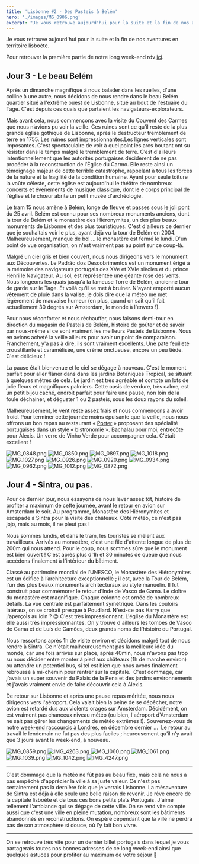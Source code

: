 ```yaml
---
title: 'Lisbonne #2 - Des Pasteis à Belém'
hero: './images/MG_0906.png'
excerpt: "Je vous retrouve aujourd'hui pour la suite et la fin de nos aventures en territoire lisboète. Pour retrouver la première partie de notre long week-end rdv ici. Jour 3 - Le beau Belém Après un dimanche magnifique à nous balader dans les ruelles, d'une colline à une autre, nous décidons de nous rendre dans le"
---
```


Je vous retrouve aujourd'hui pour la suite et la fin de nos aventures en territoire lisboète.

Pour retrouver la première partie de notre long week-end rdv [ici](lisboa-meu-amor/).

## Jour 3 - Le beau Belém

Après un dimanche magnifique à nous balader dans les ruelles, d'une colline à une autre, nous décidons de nous rendre dans le beau Belém quartier situé à l'extrême ouest de Lisbonne, situé au bout de l'estuaire du Tage. C'est depuis ces quais que partaient les navigateurs-explorateurs.

Mais avant cela, nous commençons avec la visite du Couvent des Carmes que nous n’avions pu voir la veille. Ces ruines sont ce qu’il reste de la plus grande église gothique de Lisbonne, après le destructeur tremblement de terre en 1755. Les ruines sont impressionnantes.Les lignes verticales sont imposantes. C'est spectaculaire de voir à quel point les arcs boutant ont su résister dans le temps malgré le tremblement de terre. C’est d'ailleurs intentionnellement que les autorités portugaises décidèrent de ne pas procéder à la reconstruction de l’Église du Carmo. Elle reste ainsi un témoignage majeur de cette terrible catastrophe, rappelant à tous les forces de la nature et la fragilité de la condition humaine. Ayant pour seule toiture la voûte céleste, cette église est aujourd'hui le théâtre de nombreux concerts et événements de musique classique, dont le e corps principal de l'église et le chœur abrite un petit musée d'archéologie.

Le tram 15 nous amène à Belém, longe de fleuve et passes sous le joli pont du 25 avril. Belém est connu pour ses nombreux monuments anciens, dont la tour de Belém et le monastère des Hiéronymites, un des plus beaux monuments de Lisbonne et des plus touristiques. C'est d'ailleurs ce dernier que je souhaitais voir le plus, ayant déjà vu la tour de Belém en 2004. Malheureusement, manque de bol ... le monastère est fermé le lundi. D'un point de vue organisation, on n'est vraiment pas au point sur ce coup-là.

Malgré un ciel gris et bien couvert, nous nous dirigeons vers le monument aux Découvertes. Le Padrão dos Descobrimentos est un monument érigé à la mémoire des navigateurs portugais des XVe et XVIe siècles et du prince Henri le Navigateur. Au sol, est représentée une géante rose des vents. Nous longeons les quais jusqu'à la fameuse Torre de Belém, ancienne tour de garde sur le Tage. Et voilà qu'il se met à bruiner. N'ayant emporté aucun vêtement de pluie dans la valise, je dois dire que la météo me met légèrement de mauvaise humeur (en plus, quand on sait qu'il fait actuellement 30 degrés sur Amsterdam, le monde à l'envers !).

Pour nous réconforter et nous réchauffer, nous faisons demi-tour en direction du magasin de Pasteis de Belém, histoire de goûter et de savoir par nous-même si ce sont vraiment les meilleurs Pasteis de Lisbonne. Nous en avions acheté la veille ailleurs pour avoir un point de comparaison. Franchement, y'a pas à dire, ils sont vraiment excellents. Une pate feuilleté croustillante et caramélisée, une crème onctueuse, encore un peu tiède. C'est délicieux !

La pause était bienvenue et le ciel se dégage à nouveau. C'est le moment parfait pour aller flâner dans dans les jardins Botaniques Tropical, se situant à quelques mètres de cela. Le jardin est très agréable et compte un lots de jolie fleurs et magnifiques palmiers. Cette oasis de verdure, très calme, est un petit bijou caché, endroit parfait pour faire une pause, non loin de la foule déchainer, et déguster 1 ou 2 pasteis, sous les doux rayons du soleil.

Malheureusement, le vent reste assez frais et nous commençons à avoir froid. Pour terminer cette journée moins épuisante que la veille, nous nous offrons un bon repas au restaurant « [Porter](http://www.corposantohotel.com/restaurante-bar) » proposant des spécialité portugaises dans un style « bistronomie ». Bachalau pour moi, entrecôte pour Alexis. Un verre de Vinho Verde pour accompagner cela. C'était excellent !

<gallery>
<img alt="MG_0848.png" src="./images/MG_0848.png">
<img alt="MG_0850.png" src="./images/MG_0850.png">
<img alt="MG_0897.png" src="./images/MG_0897.png">
<img alt="MG_1018.png" src="./images/MG_1018.png">
<img alt="MG_1027.png" src="./images/MG_1027.png">
<img alt="MG_0926.png" src="./images/MG_0926.png">
<img alt="MG_0920.png" src="./images/MG_0920.png">
<img alt="MG_0934.png" src="./images/MG_0934.png">
<img alt="MG_0962.png" src="./images/MG_0962.png">
<img alt="MG_1012.png" src="./images/MG_1012.png">
<img alt="MG_0872.png" src="./images/MG_0872.png">
</gallery>

## Jour 4 - Sintra, ou pas.

Pour ce dernier jour, nous essayons de nous lever assez tôt, histoire de profiter a maximum de cette journée, avant le retour en avion sur Amsterdam le soir. Au programme, Monastère des Hiéronymites et escapade à Sintra pour la visite des châteaux. Côté météo, ce n'est pas jojo, mais au mois, il ne pleut pas !

Nous sommes lundis, et dans le tram, les touristes se mêlent aux travailleurs. Arrivés au monastère, c'est une file d'attente longue de plus de 200m qui nous attend. Pour le coup, nous sommes sûre que le monument est bien ouvert ! C'est après plus d'1h et 30 minutes de queue que nous accédons finalement à l'intérieur du bâtiment.

Classé au patrimoine mondial de l’UNESCO, le Monastère des Hiéronymites est un édifice à l’architecture exceptionnelle ; il est, avec la Tour de Belém, l'un des plus beaux monuments architecturaux au style manuélin. Il fut construit pour commémorer le retour d’Inde de Vasco de Gama. Le cloître du monastère est magnifique. Chaque colonne est ornée de nombreux détails. La vue centrale est parfaitement symétrique. Dans les couloirs latéraux, on se croirait presque à Poudlard. N'est-ce pas Harry que j'aperçois au loin ? 😉 C'est très impressionnant. L'église du Monastère est elle aussi très impressionnantes. On y trouve d'ailleurs les tombes de Vasco de Gama et de Luís de Camões, deux grands noms de l'histoire du Portugal.

Nous ressortons après 1h de visite environ et décidons malgré tout de nous rendre à Sintra. Ce n'était malheureusement pas la meilleure idée du monde, car une fois arrivés sur place, après 40min, nous n'avons pas trop su nous décider entre monter à pied aux châteaux (1h de marche environ) ou attendre un potentiel bus, si tel est bien que nous avons finalement rebroussé à mi-chemin pour rentrer sur la capitale.  C'est dommage, car j'avais un super souvenir du Palais de la Pena et des jardins environnements et j'avais vraiment envie de faire découvrir cela à Alexis.

De retour sur Lisbonne et après une pause repas méritée, nous nous dirigeons vers l'aéroport. Cela valait bien la peine de se dépêcher, notre avion est retardé dus aux violents orages sur Amsterdam. Décidément, on est vraiment pas chanceux niveau météo (ou bien, l'aéroport d'Amsterdam ne sait pas gérer les changements de météo extrêmes !). Souvenez-vous de notre [week-end raccourcis à Londres](londres/), en décembre dernier ...  Le retour au travail le lendemain ne fut pas des plus faciles ; heureusement qu’il n'y avait que 3 jours avant le week-end, à nouveau.

<gallery>
<img alt="MG_0859.png" src="./images/MG_0859.png">
<img alt="IMG_4263.png" src="./images/IMG_4263.png">
<img alt="MG_1060.png" src="./images/MG_1060.png">
<img alt="MG_1061.png" src="./images/MG_1061.png">
<img alt="MG_1039.png" src="./images/MG_1039.png">
<img alt="MG_1042.png" src="./images/MG_1042.png">
<img alt="IMG_4247.png" src="./images/IMG_4247.png">
</gallery>

---

C'est dommage que la météo ne fût pas au beau fixe, mais cela ne nous a pas empêché d'apprécier la ville à sa juste valeur. Ce n'est pas certainement pas la dernière fois que je verrais Lisbonne. La mésaventure de Sintra est déjà à elle seule une belle raison de revenir. Je rêve encore de la capitale lisboète et de tous ces bons petits plats Portugais. J'aime tellement l'ambiance qui se dégage de cette ville. On se rend vite compte aussi que c'est une ville en pleine mutation, nombreux sont les bâtiments abandonnés en reconstructions. On espère cependant que la ville ne perdra pas de son atmosphère si douce, où l'y fait bon vivre.

---

On se retrouve très vite pour un dernier billet portugais dans lequel je vous partagerais toutes nos bonnes adresses de ce long week-end ainsi que quelques astuces pour profiter au maximum de votre séjour 🙂
